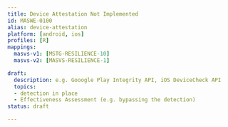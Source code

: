 ```yaml
---
title: Device Attestation Not Implemented
id: MASWE-0100
alias: device-attestation
platform: [android, ios]
profiles: [R]
mappings:
  masvs-v1: [MSTG-RESILIENCE-10]
  masvs-v2: [MASVS-RESILIENCE-1]

draft:
  description: e.g. Gooogle Play Integrity API, iOS DeviceCheck API
  topics:
  - detection in place
  - Effectiveness Assessment (e.g. bypassing the detection)
status: draft

---
```


